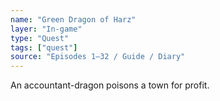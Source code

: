 ```yaml
---
name: "Green Dragon of Harz"
layer: "In-game"
type: "Quest"
tags: ["quest"]
source: "Episodes 1–32 / Guide / Diary"
---
```

An accountant-dragon poisons a town for profit.
